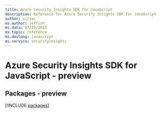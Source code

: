 ```yaml
---
title: Azure Security Insights SDK for JavaScript
description: Reference for Azure Security Insights SDK for JavaScript
author: xirzec
ms.author: jeffish
ms.data: 07/25/2023
ms.topic: reference
ms.devlang: javascript
ms.service: securityinsights
---
```

# Azure Security Insights SDK for JavaScript - preview
## Packages - preview
[!INCLUDE [packages](security-insights-index.md)]